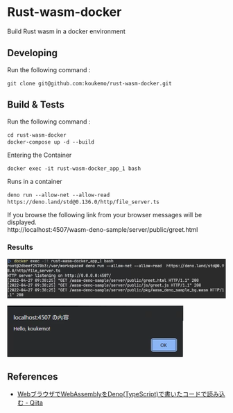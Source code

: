 # Rust-wasm-docker

Build Rust wasm in a docker environment

## Developing

Run the following command :

```
git clone git@github.com:koukemo/rust-wasm-docker.git
```

## Build & Tests

Run the following command :

```
cd rust-wasm-docker
docker-compose up -d --build
```

Entering the Container

```
docker exec -it rust-wasm-docker_app_1 bash
```

Runs in a container

```
deno run --allow-net --allow-read  https://deno.land/std@0.136.0/http/file_server.ts
```

If you browse the following link from your browser messages will be displayed. <br>
http://localhost:4507/wasm-deno-sample/server/public/greet.html

### Results

![result_terminal](Results/terminal_sample.png)

![result_browser](Results/browser_sample.png)

## References

- [WebブラウザでWebAssemblyをDeno(TypeScript)で書いたコードで読み込む - Qiita](https://qiita.com/nabezokodaikon/items/37a35cfff0d3ab95b16b)
